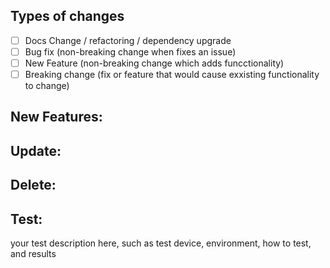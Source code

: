 ## Types of changes

<!-- Put x in [ ] (i.e. '- [x]')to tick the box -->

- [ ] Docs Change / refactoring / dependency upgrade
- [ ] Bug fix (non-breaking change when fixes an issue)
- [ ] New Feature (non-breaking change which adds funcctionality)
- [ ] Breaking change (fix or feature that would cause exxisting functionality to change)

## New Features:

## Update:

## Delete:

## Test:

your test description here, such as test device, environment, how to test, and results
